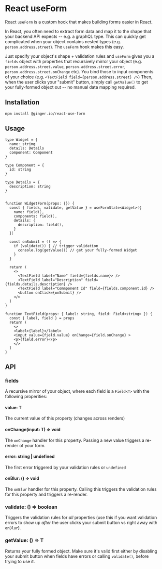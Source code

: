 # React useForm

React `useForm` is a custom [hook](https://reactjs.org/docs/hooks-intro.html) that makes building forms easier in React.

In React, you often need to extract form data and map it to the shape that your backend API expects -- e.g. a graphQL type. This can quickly get complicated when your object contains nested types (e.g. `person.address.street`). The `useForm` hook makes this easy.

Just specify your object's shape + validation rules and `useForm` gives you a `fields` object with properties that recursively mirror your object (e.g. `person.address.street.value`, `person.address.street.error`, `person.address.street.onChange` etc). You bind those to input components of your choice (e.g. `<TextField field={person.address.street} />`) Then, when the user clicks your "submit" button, simply call `getValue()` to get your fully-formed object out -- no manual data mapping required.

## Installation

`npm install @ginger.io/react-use-form`

## Usage

```TSX
type Widget = {
  name: string
  details: Details
  component: Component
}

type Component = {
  id: string
}

type Details = {
  description: string
}


function WidgetForm(props: {}) {
  const { fields, validate, getValue } = useFormState<Widget>({
    name: field(),
    components: field(),
    details: {
      description: field(),
    }
  })

  const onSubmit = () => {
    if (validate()) { // trigger validation
      console.log(getValue()) // get your fully-formed Widget
    }
  }

  return (
    <>
      <TextField label="Name" field={fields.name}> />
      <TextField label="Description" field={fields.details.description} />
      <TextField label="Commponent Id" field={fields.component.id} />
      <button onClick={onSubmit} />
    </>
  )
}

function TextField(props: { label: string, field: Field<string> }) {
  const { label, field } = props
  return (
    <>
    <label>{label}</label>
    <input value={field.value} onChange={field.onChange} >
    <p>{field.error}</p>
    </>
  )
}
```

## API

### fields

A recursive mirror of your object, where each field is a `Field<T>` with the following properities:

#### value: T

The current value of this property (changes across renders)

#### onChange<T>(input: T) => void

The `onChange` handler for this property. Passing a new value triggers a re-render of your form.

#### error: string | undefined

The first error triggered by your validation rules or `undefined`

#### onBlur: () => void

The `onBlur` handler for this property. Calling this triggers the validation rules for this property and triggers a re-render.

### validate: () => boolean

Triggers the validation rules for _all_ properties (use this if you want validation errors to show up _after_ the user clicks your submit button vs right away with `onBlur`).

### getValue: () => T

Returns your fully formed object. Make sure it's valid first either by disabling your submit button when fields have errors or calling `validate()`, before trying to use it.
